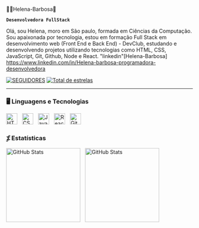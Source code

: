 👩‍💻Helena-Barbosa🐬

**`Desenvolvedora FullStack`**

Olá, sou Helena, moro em São paulo, formada em Ciências da Computação. Sou apaixonada por tecnologia, estou em formação Full Stack em desenvolvimento web (Front End e Back End) - DevClub, estudando e desenvolvendo projetos utilizando tecnologias como HTML, CSS, JavaScript, Git, Github, Node e React. "linkedin"[Helena-Barbosa] https://www.linkedin.com/in/Helena-barbosa-programadora-desenvolvedora


   <p align="left">

   <a href="https://github.com/Helena-Barbosa?tab=followers">
         <img 
            alt="SEGUIDORES" 
            title="Me siga no GitHub" 
            src="https://custom-icon-badges.demolab.com/github/followers/Helena-Barbosa?color=236ad3&labelcolor=1155ba&style=for-the-badge&logo=github&label=seguidores&logocolor=white"/></a>
                 <a href="https://github.com/Helena-Barbosa?tab=followers">
         <img 
           alt="Total de estrelas" 
           title="Total de estrelas Github"
           src="https://custom-icon-badges.demolab.com/github/stars/Helena-Barbosa?color=55960c&style=for-the-badge&labelcolor=488207&logo=star&label=Estrelas"
         />  </a>                 
        
   </p>

----
 


### 🖥️ Linguagens e Tecnologias

<img 
    align="left" 
    alt="HTML"
    title="HTML" 
    width="30px" 
    style="padding-right: 10px;" 
    src="https://cdn.jsdelivr.net/gh/devicons/devicon@latest/icons/html5/html5-original.svg" 
/>
<img 
    align="left" 
    alt="CSS" 
    title="CSS"
    width="30px" 
    style="padding-right: 10px;" 
    src="https://cdn.jsdelivr.net/gh/devicons/devicon@latest/icons/css3/css3-original.svg" 
/>
<img 
    align="left" 
    alt="JavaScript" 
    title="JavaScript"
    width="30px" 
    style="padding-right: 10px;" 
    src="https://cdn.jsdelivr.net/gh/devicons/devicon@latest/icons/javascript/javascript-original.svg" 
/>

<img 
    align="left" 
    alt="React"
    title="React" 
    width="30px" 
    style="padding-right: 10px;" 
    src="https://cdn.jsdelivr.net/gh/devicons/devicon@latest/icons/react/react-original.svg" 
/>

<img 
    align="left" 
    alt="Git" 
    title="Git"
    width="30px" 
    style="padding-right: 10px;" 
    src="https://cdn.jsdelivr.net/gh/devicons/devicon@latest/icons/git/git-original.svg" 
/>

<br/>
<br/>

### ⨋ Estatísticas

  <img 
    align="left" 
    alt="GitHub Stats" 
    height="200" 
    style="padding-right: 10px;" 
    src="https://github-readme-stats.vercel.app/api?username=Helena-Barbosa&show_icons=true&theme=tokyonight&include_all_commits=true&locale=pt-br" 
  />

<img 
      align="left" 
      alt="GitHub Stats" 
      height="200" 
      style="padding-right: 10px;"
      src="https://github-readme-stats.vercel.app/api/top-langs/?username=Helena-Barbosa&theme=tokyonight&layout=compact&custom_title=Tecnologias&langs_count=7" 
  />
              
  
  
